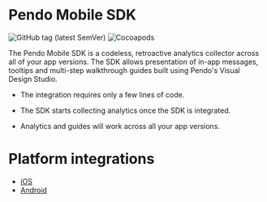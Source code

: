 # Pendo Mobile SDK
![GitHub tag (latest SemVer)](https://img.shields.io/github/v/tag/pendo-io/pendo-mobile-sdk?color=brightgreen&label=version&sort=semver)
![Cocoapods](https://img.shields.io/badge/manual%20integration-compatibale-brightgreen)

The Pendo Mobile SDK is a codeless, retroactive analytics collector across all of your app versions. The SDK allows presentation of in-app messages, tooltips and multi-step walkthrough guides built using Pendo's Visual Design Studio.

* The integration requires only a few lines of code.

* The SDK starts collecting analytics once the SDK is integrated.

* Analytics and guides will work across all your app versions.


# Platform integrations

- [iOS](/ios/)
- [Android](/android/)
